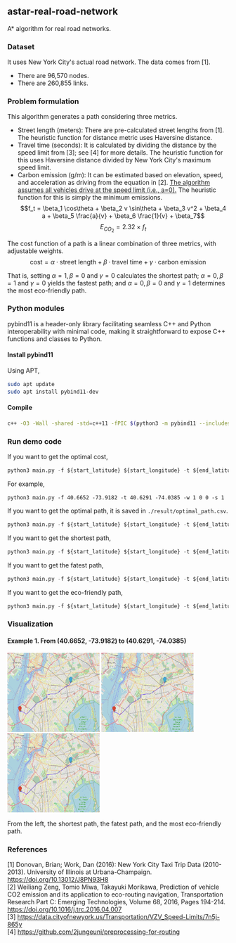 ## astar-real-road-network
A* algorithm for real road networks.
### Dataset
It uses New York City's actual road network.
The data comes from [1].
- There are 96,570 nodes.
- There are 260,855 links.
### Problem formulation
This algorithm generates a path considering three metrics.
- Street length (meters): There are pre-calculated street lengths from [1]. The heuristic function for distance metric uses Haversine distance.
- Travel time (seconds): It is calculated by dividing the distance by the speed limit from [3]; see [4] for more details. The heuristic function for this uses Haversine distance divided by New York City's maximum speed limit.
- Carbon emission (g/m): It can be estimated based on elevation, speed, and acceleration as driving from the equation in [2]. <ins>The algorithm assumes all vehicles drive at the speed limit (i.e., a=0).</ins> The heuristic function for this is simply the minimum emissions.  
$$f_t = \beta_1 \cos\theta + \beta_2 v \sin\theta + \beta_3 v^2 + \beta_4 a + \beta_5 \frac{a}{v} + \beta_6 \frac{1}{v} + \beta_7$$
$$E_{CO_2} = 2.32 \times f_t$$

The cost function of a path is a linear combination of three metrics, with adjustable weights.
$$\text{cost} = \alpha \cdot \text{street length} + \beta \cdot \text{travel time} + \gamma \cdot \text{carbon emission}$$

That is, setting $\alpha=1, \beta=0$ and $\gamma=0$ calculates the shortest path; $\alpha=0, \beta=1$ and $\gamma=0$ yields the fastest path; and $\alpha=0, \beta=0$ and $\gamma=1$ determines the most eco-friendly path.
### Python modules
pybind11 is a header-only library facilitating seamless C++ and Python interoperability with minimal code, making it straightforward to expose C++ functions and classes to Python.
#### Install pybind11
Using APT,
```bash
sudo apt update
sudo apt install pybind11-dev
```
#### Compile
```bash
c++ -O3 -Wall -shared -std=c++11 -fPIC $(python3 -m pybind11 --includes) astar.h astar.cpp planner.cpp -o planner.so
```
### Run demo code
If you want to get the optimal cost,
```python
python3 main.py -f ${start_latitude} ${start_longitude} -t ${end_latitude} ${end_longitude} -w ${alpha} ${beta} ${gamma} -s 1
```
For example,
```python3
python3 main.py -f 40.6652 -73.9182 -t 40.6291 -74.0385 -w 1 0 0 -s 1
```
If you want to get the optimal path, it is saved in `./result/optimal_path.csv`.
```python
python3 main.py -f ${start_latitude} ${start_longitude} -t ${end_latitude} ${end_longitude} -w ${alpha} ${beta} ${gamma} -s 0
```
If you want to get the shortest path,
```python
python3 main.py -f ${start_latitude} ${start_longitude} -t ${end_latitude} ${end_longitude} -w 1 0 0 -s ${save_or_not}
```
If you want to get the fatest path,
```python
python3 main.py -f ${start_latitude} ${start_longitude} -t ${end_latitude} ${end_longitude} -w 0 1 0 -s ${save_or_not}
```
If you want to get the eco-friendly path,
```python
python3 main.py -f ${start_latitude} ${start_longitude} -t ${end_latitude} ${end_longitude} -w 0 0 1 -s ${save_or_not}
```
### Visualization
#### Example 1. From (40.6652, -73.9182) to (40.6291, -74.0385)
<img src="./img/shortest.png" width="210" height="180"> <img src="./img/fatest.png" width="210" height="180"> <img src="./img/eco_friendly.png" width="210" height="180">

From the left, the shortest path, the fatest path, and the most eco-friendly path.

### References
[1] Donovan, Brian; Work, Dan (2016): New York City Taxi Trip Data (2010-2013). University of Illinois at Urbana-Champaign. https://doi.org/10.13012/J8PN93H8  
[2] Weiliang Zeng, Tomio Miwa, Takayuki Morikawa,
Prediction of vehicle CO2 emission and its application to eco-routing navigation, Transportation Research Part C: Emerging Technologies,
Volume 68, 2016, Pages 194-214. https://doi.org/10.1016/j.trc.2016.04.007  
[3] https://data.cityofnewyork.us/Transportation/VZV_Speed-Limits/7n5j-865y  
[4] https://github.com/2jungeuni/preprocessing-for-routing